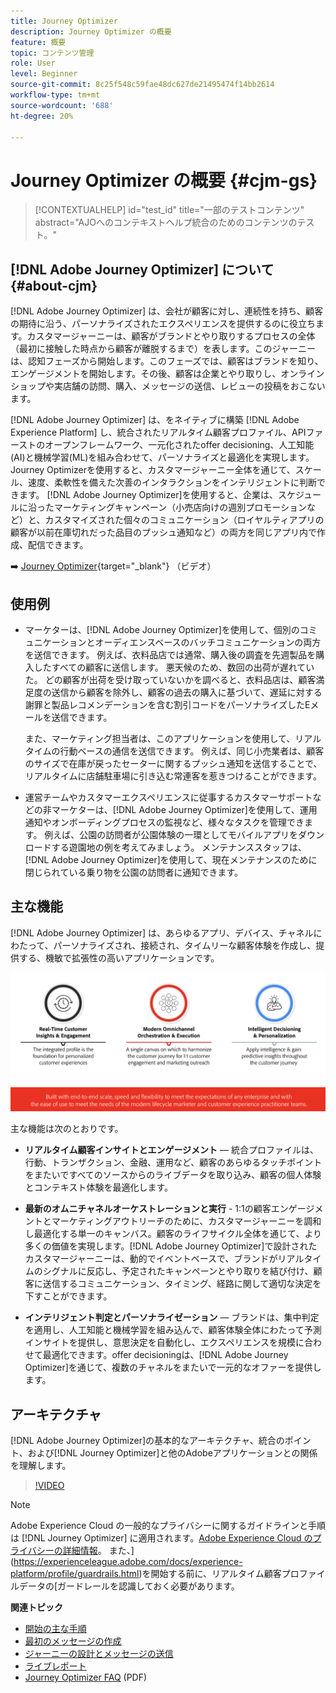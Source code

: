 ```yaml
---
title: Journey Optimizer
description: Journey Optimizer の概要
feature: 概要
topic: コンテンツ管理
role: User
level: Beginner
source-git-commit: 8c25f548c59fae48dc627de21495474f14bb2614
workflow-type: tm+mt
source-wordcount: '688'
ht-degree: 20%

---
```


# Journey Optimizer の概要 {#cjm-gs}

>[!CONTEXTUALHELP]
>id="test_id"
>title="一部のテストコンテンツ"
>abstract="AJOへのコンテキストヘルプ統合のためのコンテンツのテスト。"

## [!DNL Adobe Journey Optimizer] について {#about-cjm}

[!DNL Adobe Journey Optimizer] は、会社が顧客に対し、連続性を持ち、顧客の期待に沿う、パーソナライズされたエクスペリエンスを提供するのに役立ちます。カスタマージャーニーは、顧客がブランドとやり取りするプロセスの全体（最初に接触した時点から顧客が離脱するまで）を表します。このジャーニーは、認知フェーズから開始します。このフェーズでは、顧客はブランドを知り、エンゲージメントを開始します。その後、顧客は企業とやり取りし、オンラインショップや実店舗の訪問、購入、メッセージの送信、レビューの投稿をおこないます。

[!DNL Adobe Journey Optimizer] は、をネイティブに構築 [!DNL Adobe Experience Platform] し、統合されたリアルタイム顧客プロファイル、APIファーストのオープンフレームワーク、一元化されたoffer decisioning、人工知能(AI)と機械学習(ML)を組み合わせて、パーソナライズと最適化を実現します。Journey Optimizerを使用すると、カスタマージャーニー全体を通じて、スケール、速度、柔軟性を備えた次善のインタラクションをインテリジェントに判断できます。 [!DNL Adobe Journey Optimizer]を使用すると、企業は、スケジュールに沿ったマーケティングキャンペーン（小売店向けの週別プロモーションなど）と、カスタマイズされた個々のコミュニケーション（ロイヤルティアプリの顧客が以前在庫切れだった品目のプッシュ通知など）の両方を同じアプリ内で作成、配信できます。

➡️ [Journey Optimizer](https://experienceleague.adobe.com/docs/journey-optimizer-learn/tutorials/introduction-to-journey-optimizer/introduction.html){target=&quot;_blank&quot;} （ビデオ）


## 使用例

* マーケターは、[!DNL Adobe Journey Optimizer]を使用して、個別のコミュニケーションとオーディエンスベースのバッチコミュニケーションの両方を送信できます。 例えば、衣料品店では通常、購入後の調査を先週製品を購入したすべての顧客に送信します。 悪天候のため、数回の出荷が遅れていた。 どの顧客が出荷を受け取っていないかを調べると、衣料品店は、顧客満足度の送信から顧客を除外し、顧客の過去の購入に基づいて、遅延に対する謝罪と製品レコメンデーションを含む割引コードをパーソナライズしたEメールを送信できます。

   また、マーケティング担当者は、このアプリケーションを使用して、リアルタイムの行動ベースの通信を送信できます。 例えば、同じ小売業者は、顧客のサイズで在庫が戻ったセーターに関するプッシュ通知を送信することで、リアルタイムに店舗駐車場に引き込む常連客を惹きつけることができます。

* 運営チームやカスタマーエクスペリエンスに従事するカスタマーサポートなどの非マーケターは、[!DNL Adobe Journey Optimizer]を使用して、運用通知やオンボーディングプロセスの監視など、様々なタスクを管理できます。 例えば、公園の訪問者が公園体験の一環としてモバイルアプリをダウンロードする遊園地の例を考えてみましょう。 メンテナンススタッフは、[!DNL Adobe Journey Optimizer]を使用して、現在メンテナンスのために閉じられている乗り物を公園の訪問者に通知できます。

## 主な機能

[!DNL Adobe Journey Optimizer] は、あらゆるアプリ、デバイス、チャネルにわたって、パーソナライズされ、接続され、タイムリーな顧客体験を作成し、提供する、機敏で拡張性の高いアプリケーションです。

![](assets/ajo-capabilities.png)

主な機能は次のとおりです。

* **リアルタイム顧客インサイトとエンゲージメント**  — 統合プロファイルは、行動、トランザクション、金融、運用など、顧客のあらゆるタッチポイントをまたいですべてのソースからのライブデータを取り込み、顧客の個人体験とコンテキスト体験を最適化します。

* **最新のオムニチャネルオーケストレーションと実行**  - 1:1の顧客エンゲージメントとマーケティングアウトリーチのために、カスタマージャーニーを調和し最適化する単一のキャンバス。顧客のライフサイクル全体を通じて、より多くの価値を実現します。[!DNL Adobe Journey Optimizer]で設計されたカスタマージャーニーは、動的でイベントベースで、ブランドがリアルタイムのシグナルに反応し、予定されたキャンペーンとやり取りを結び付け、顧客に送信するコミュニケーション、タイミング、経路に関して適切な決定を下すことができます。

* **インテリジェント判定とパーソナライゼーション**  — ブランドは、集中判定を適用し、人工知能と機械学習を組み込んで、顧客体験全体にわたって予測インサイトを提供し、意思決定を自動化し、エクスペリエンスを規模に合わせて最適化できます。offer decisioningは、[!DNL Adobe Journey Optimizer]を通じて、複数のチャネルをまたいで一元的なオファーを提供します。

## アーキテクチャ

[!DNL Adobe Journey Optimizer]の基本的なアーキテクチャ、統合のポイント、および[!DNL Journey Optimizer]と他のAdobeアプリケーションとの関係を理解します。

>[!VIDEO](https://video.tv.adobe.com/v/334205?quality=12)


>[!NOTE]
>
> Adobe Experience Cloud の一般的なプライバシーに関するガイドラインと手順は [!DNL Journey Optimizer] に適用されます。[Adobe Experience Cloud のプライバシーの詳細情報](https://www.adobe.com/jp/privacy/experience-cloud.html)。
> また、](https://experienceleague.adobe.com/docs/experience-platform/profile/guardrails.html)を開始する前に、リアルタイム顧客プロファイルデータの[ガードレールを認識しておく必要があります。


**関連トピック**

* [開始の主な手順](quick-start.md)
* [最初のメッセージの作成](get-started-content.md)
* [ジャーニーの設計とメッセージの送信](building-journeys/journey-gs.md)
* [ライブレポート](reports/live-report.md)
* [Journey Optimizer FAQ](assets/do-not-localize/AJO-FAQ.pdf) (PDF)
